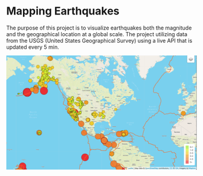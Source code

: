 # Mapping Earthquakes 

The purpose of this project is to visualize earthquakes both the magnitude and the geographical location at a global scale. The project utilizing data from the USGS (United States Geographical Survey) using a live API that is updated every 5 min. 

![alt text](https://github.com/jgomez07/Mapping_Earthquakes/blob/main/Earthquake_Challenge/Earthquakes.png)
